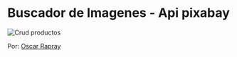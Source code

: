 # Buscador de Imagenes - Api pixabay

![Crud productos](https://github.com/oscarrapray/buscador-imagenes/blob/master/src/img/Buscador-Imagenes.png)

Por: [Oscar Rapray](https://github.com/oscarrapray)

